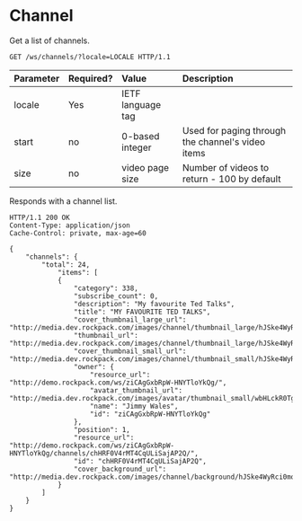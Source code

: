 Channel
=======

Get a list of channels.

```http
GET /ws/channels/?locale=LOCALE HTTP/1.1
```

Parameter      | Required? | Value             | Description
:------------- | :-------- | :---------------- | :----------
locale         | Yes       | IETF language tag |
start          | no        | 0-based integer   | Used for paging through the channel's video items
size           | no        | video page size   | Number of videos to return - 100 by default

Responds with a channel list.


```http
HTTP/1.1 200 OK
Content-Type: application/json
Cache-Control: private, max-age=60

{
    "channels": {
        "total": 24,
            "items": [
            {
                "category": 338,
                "subscribe_count": 0,
                "description": "My favourite Ted Talks",
                "title": "MY FAVOURITE TED TALKS",
                "cover_thumbnail_large_url": "http://media.dev.rockpack.com/images/channel/thumbnail_large/hJSke4WyRci0mqhHzlZSZg.jpg",
                "thumbnail_url": "http://media.dev.rockpack.com/images/channel/thumbnail_large/hJSke4WyRci0mqhHzlZSZg.jpg",
                "cover_thumbnail_small_url": "http://media.dev.rockpack.com/images/channel/thumbnail_small/hJSke4WyRci0mqhHzlZSZg.jpg",
                "owner": {
                    "resource_url": "http://demo.rockpack.com/ws/ziCAgGxbRpW-HNYTloYkQg/",
                    "avatar_thumbnail_url": "http://media.dev.rockpack.com/images/avatar/thumbnail_small/wbHLckR0Tg25CEly3HElqQ.jpg",
                    "name": "Jimmy Wales",
                    "id": "ziCAgGxbRpW-HNYTloYkQg"
                },
                "position": 1,
                "resource_url": "http://demo.rockpack.com/ws/ziCAgGxbRpW-HNYTloYkQg/channels/chHRF0V4rMT4CqULiSajAP2Q/",
                "id": "chHRF0V4rMT4CqULiSajAP2Q",
                "cover_background_url": "http://media.dev.rockpack.com/images/channel/background/hJSke4WyRci0mqhHzlZSZg.jpg"
            }
        ]
    }
}
```
